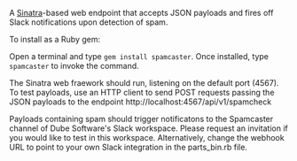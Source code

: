 A [Sinatra](https://sinatrarb.com/)-based web endpoint that accepts JSON payloads and fires off Slack notifications upon detection of spam.

To install as a Ruby gem:

Open a terminal and type `gem install spamcaster`.
Once installed, type `spamcaster` to invoke the command.

The Sinatra web fraework should run, listening on the default port (4567).
To test payloads, use an HTTP client to send POST requests passing the JSON payloads to the endpoint http://localhost:4567/api/v1/spamcheck

Payloads containing spam should trigger notificatons to the Spamcaster channel of Dube Software's Slack workspace. Please request an invitation if you would like to test in this workspace. Alternatively, change the webhook URL to point to your own Slack integration in the parts_bin.rb file.

